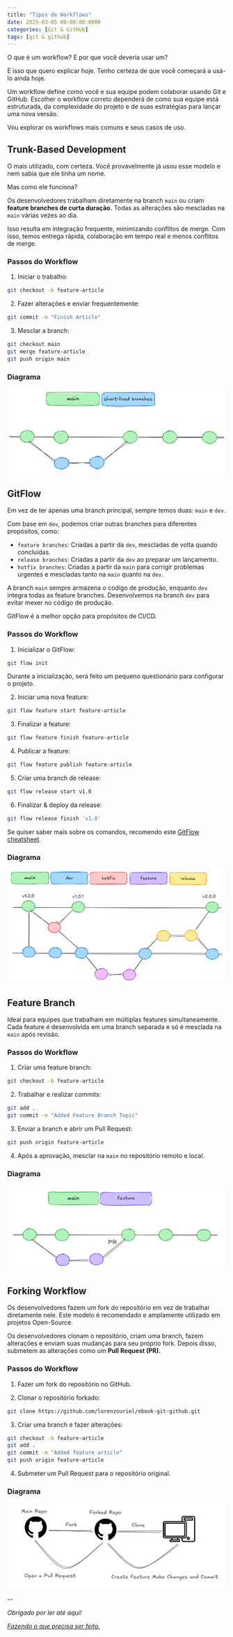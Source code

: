 ```yaml
---
title: "Tipos de Workflows"
date: 2025-03-05 00:00:00:0000
categories: [Git & GitHub]
tags: [git & github]
---
```


O que é um workflow? E por que você deveria usar um?

É isso que quero explicar hoje. Tenho certeza de que você começará a usá-lo ainda hoje.

Um workflow define como você e sua equipe podem colaborar usando Git e GitHub. Escolher o workflow correto dependerá de como sua equipe está estruturada, da complexidade do projeto e de suas estratégias para lançar uma nova versão.

Vou explorar os workflows mais comuns e seus casos de uso.

## Trunk-Based Development

O mais utilizado, com certeza. Você provavelmente já usou esse modelo e nem sabia que ele tinha um nome.

Mas como ele funciona?

Os desenvolvedores trabalham diretamente na branch `main` ou criam **feature branches de curta duração.** Todas as alterações são mescladas na `main` várias vezes ao dia.

Isso resulta em integração frequente, minimizando conflitos de merge. Com isso, temos entrega rápida, colaboração em tempo real e menos conflitos de merge.

### Passos do Workflow

1. Iniciar o trabalho:
```bash
git checkout -b feature-article
```

2. Fazer alterações e enviar frequentemente:
```bash
git commit -m "Finish Article"
```

3. Mesclar a branch:
```bash
git checkout main
git merge feature-article
git push origin main
```

### Diagrama
![trunk-based](/assets/images/2025-03-05-guia-de-workflows/trunk-based.png)

## GitFlow

Em vez de ter apenas uma branch principal, sempre temos duas: `main` e `dev`.

Com base em `dev`, podemos criar outras branches para diferentes propósitos, como:
- `feature branches`: Criadas a partir da `dev`, mescladas de volta quando concluídas.
- `release branches`: Criadas a partir da `dev` ao preparar um lançamento.
- `hotfix branches`: Criadas a partir da `main` para corrigir problemas urgentes e mescladas tanto na `main` quanto na `dev`.

A branch `main` sempre armazena o código de produção, enquanto `dev` integra todas as feature branches. Desenvolvemos na branch `dev` para evitar mexer no código de produção.

GitFlow é a melhor opção para propósitos de CI/CD.

### Passos do Workflow

1. Inicializar o GitFlow:
```bash
git flow init
```

Durante a inicialização, será feito um pequeno questionário para configurar o projeto.

2. Iniciar uma nova feature:
```bash
git flow feature start feature-article
```

3. Finalizar a feature:
```bash
git flow feature finish feature-article
```

4. Publicar a feature:
```bash
git flow feature publish feature-article
```

5. Criar uma branch de release:
```bash
git flow release start v1.0
```

6. Finalizar & deploy da release:
```bash
git flow release finish 'v1.0'
```

Se quiser saber mais sobre os comandos, recomendo este [GitFlow cheatsheet](https://danielkummer.github.io/git-flow-cheatsheet/index.html).

### Diagrama
![gitflow](/assets/images/2025-03-05-guia-de-workflows/gitflow.png)

## Feature Branch

Ideal para equipes que trabalham em múltiplas features simultaneamente. Cada feature é desenvolvida em uma branch separada e só é mesclada na `main` após revisão.

### Passos do Workflow

1. Criar uma feature branch:
```bash
git checkout -b feature-article
```

2. Trabalhar e realizar commits:
```bash
git add .
git commit -m "Added Feature Branch Topic"
```

3. Enviar a branch e abrir um Pull Request:
```bash
git push origin feature-article
```

4. Após a aprovação, mesclar na `main` no repositório remoto e local.

### Diagrama
![feature-branch](/assets/images/2025-03-05-guia-de-workflows/feature-branch.png)

## Forking Workflow

Os desenvolvedores fazem um fork do repositório em vez de trabalhar diretamente nele. Este modelo é recomendado e amplamente utilizado em projetos Open-Source.

Os desenvolvedores clonam o repositório, criam uma branch, fazem alterações e enviam suas mudanças para seu próprio fork. Depois disso, submetem as alterações como um **Pull Request (PR).**

### Passos do Workflow

1. Fazer um fork do repositório no GitHub.

2. Clonar o repositório forkado:
```bash
git clone https://github.com/lorenzouriel/ebook-git-github.git
```

3. Criar uma branch e fazer alterações:
```bash
git checkout -b feature-article
git add .
git commit -m "Added feature article"
git push origin feature-article
```

4. Submeter um Pull Request para o repositório original.

### Diagrama
![forking-workflow](/assets/images/2025-03-05-guia-de-workflows/forking-workflow.png)


--

*Obrigado por ler até aqui!*

[*Fazendo o que precisa ser feito.*](https://linktr.ee/lorenzo_uriel)